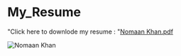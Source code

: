 # My_Resume
"Click here to downlode my resume : "[Nomaan Khan.pdf](https://github.com/user-attachments/files/16125684/Nomaan.Khan.pdf)

![Nomaan Khan](https://github.com/nomaan13/My_Resume/assets/102896656/e6781111-23e1-4c0e-a656-9f74aa44fb8a)


